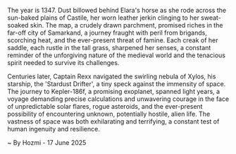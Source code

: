
The year is 1347.  Dust billowed behind Elara's horse as she rode across the sun-baked plains of Castile, her worn leather jerkin clinging to her sweat-soaked skin.  The map, a crudely drawn parchment, promised riches in the far-off city of Samarkand, a journey fraught with peril from brigands, scorching heat, and the ever-present threat of famine.  Each creak of her saddle, each rustle in the tall grass, sharpened her senses, a constant reminder of the unforgiving nature of the medieval world and the tenacious spirit needed to survive its challenges.

Centuries later, Captain Rexx navigated the swirling nebula of Xylos, his starship, the 'Stardust Drifter', a tiny speck against the immensity of space.  The journey to Kepler-186f, a promising exoplanet, spanned light years, a voyage demanding precise calculations and unwavering courage in the face of unpredictable solar flares, rogue asteroids, and the ever-present possibility of encountering unknown, potentially hostile, alien life. The vastness of space was both exhilarating and terrifying, a constant test of human ingenuity and resilience.

~ By Hozmi - 17 June 2025
